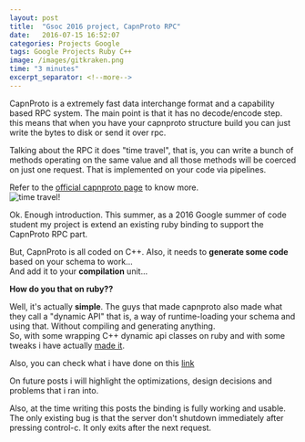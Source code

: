 ```yaml
---
layout: post
title:  "Gsoc 2016 project, CapnProto RPC"
date:   2016-07-15 16:52:07
categories: Projects Google
tags: Google Projects Ruby C++
image: /images/gitkraken.png
time: "3 minutes"
excerpt_separator: <!--more-->
---
```


CapnProto is a extremely fast data interchange format and a capability based RPC
system. The main point is that it has no decode/encode step.  
this means that when you have your capnproto structure build you can just write the bytes to
disk or send it over rpc.


Talking about the RPC it does "time travel", that is, you can write a bunch of methods
operating on the same value and all those methods will be coerced on just one request.
That is implemented on your code via pipelines.  
<!--more-->
Refer to the [official capnproto page][capnprotoPage] to know more.  
![time travel!][ttravel]  


Ok. Enough introduction. This summer, as a 2016 Google summer of code student my project is extend
an existing ruby binding to support the CapnProto RPC part.  


But, CapnProto is all coded on C++. Also, it needs to **generate some code** based
on your schema to work...   
And add it to your **compilation** unit...


**How do you that on ruby??**


Well, it's actually **simple**. The guys that made capnproto also made what they call a
"dynamic API" that is, a way of runtime-loading your schema and using that.
Without compiling and generating anything.  
So, with some wrapping C++ dynamic api classes on ruby and with some tweaks i have
actually [made it][linkBinding].


Also, you can check what i have done on this [link][linkCommits]


On future posts i will highlight the optimizations, design decisions and problems
that i ran into.


Also, at the time writing this posts the binding is fully working and usable.
The only existing bug is that the server don't shutdown immediately after pressing control-c.
It only exits after the next request.



[ttravel]: https://capnproto.org/images/time-travel.png
[linkBinding]: https://github.com/nemoNoboru/capnp-ruby
[linkCommits]: https://github.com/nemoNoboru/capnp-ruby/commits/master?author=nemoNoboru
[capnprotoPage]: https://capnproto.org/
